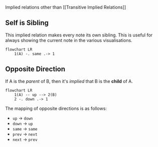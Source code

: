 Implied relations other than [[Transitive Implied Relations]]

## Self is Sibling

This implied relation makes every note its own sibling. This is useful for always showing the current note in the various visualisations.

```mermaid
flowchart LR
	1(A) -. same .-> 1
```

## Opposite Direction

If A is the _parent_ of B, then it's _implied_ that B is the **child** of A.

```mermaid
flowchart LR
	1(A) -- up --> 2(B)
	2 -. down .-> 1
```

The mapping of opposite directions is as follows:

- `up` -> `down`
- `down` -> `up`
- `same` -> `same`
- `prev` -> `next`
- `next` -> `prev`

